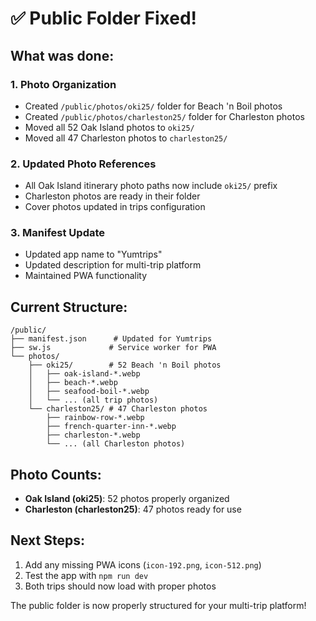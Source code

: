 # ✅ Public Folder Fixed!

## What was done:

### 1. **Photo Organization**
- Created `/public/photos/oki25/` folder for Beach 'n Boil photos
- Created `/public/photos/charleston25/` folder for Charleston photos
- Moved all 52 Oak Island photos to `oki25/`
- Moved all 47 Charleston photos to `charleston25/`

### 2. **Updated Photo References**
- All Oak Island itinerary photo paths now include `oki25/` prefix
- Charleston photos are ready in their folder
- Cover photos updated in trips configuration

### 3. **Manifest Update**
- Updated app name to "Yumtrips"
- Updated description for multi-trip platform
- Maintained PWA functionality

## Current Structure:
```
/public/
├── manifest.json      # Updated for Yumtrips
├── sw.js             # Service worker for PWA
└── photos/
    ├── oki25/        # 52 Beach 'n Boil photos
    │   ├── oak-island-*.webp
    │   ├── beach-*.webp
    │   ├── seafood-boil-*.webp
    │   └── ... (all trip photos)
    └── charleston25/ # 47 Charleston photos
        ├── rainbow-row-*.webp
        ├── french-quarter-inn-*.webp
        ├── charleston-*.webp
        └── ... (all Charleston photos)
```

## Photo Counts:
- **Oak Island (oki25)**: 52 photos properly organized
- **Charleston (charleston25)**: 47 photos ready for use

## Next Steps:
1. Add any missing PWA icons (`icon-192.png`, `icon-512.png`)
2. Test the app with `npm run dev`
3. Both trips should now load with proper photos

The public folder is now properly structured for your multi-trip platform!
